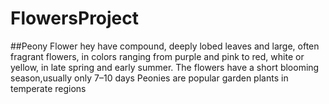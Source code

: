 # FlowersProject
##Peony Flower 
hey have compound, deeply lobed leaves and large, often fragrant flowers, in colors ranging from purple and pink to red, white or yellow, in late spring and early summer. 
The flowers have a short blooming season,usually only 7–10 days
Peonies are popular garden plants in temperate regions

